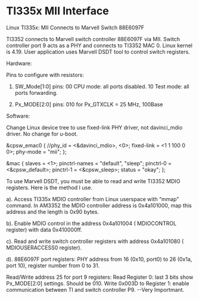 # TI335x MII Interface
Linux TI335x: MII Connects to Marvell Switch 88E6097F

TI3352 connects to Marvell switch controller 88E6097F via MII. Switch controller port 9 acts as a PHY and connects to TI3352 MAC 0. Linux kernel is 4.19. User application uses Marvell DSDT tool to control switch registers.

Hardware:

Pins to configure with resistors:
1. SW_Mode[1:0] pins: 00 CPU mode: all ports disabled. 
10 Test mode: all ports forwarding.

2. Px_MODE[2:0] pins: 010 for Px_GTXCLK = 25 MHz, 100Base

Software:

Change Linux device tree to use fixed-link PHY driver, not davinci_mdio driver. No change for u-boot.

&cpsw_emac0 {
	//phy_id = <&davinci_mdio>, <0>;
	fixed-link = <1 1 100 0 0>;
	phy-mode = "mii";
};

&mac {
 slaves = <1>;
 pinctrl-names = "default", "sleep";
 pinctrl-0 = <&cpsw_default>;
 pinctrl-1 = <&cpsw_sleep>;
 status = "okay";
};

To use Marvell DSDT, you must be able to read and write TI3352 MDIO registers. Here is the method I use.

a). Access TI335x MDIO controller from Linux userspace with “mmap” command. In AM3352 the MDIO controller address is 0x4a101000, map this address and the length is 0x90 bytes.

b). Enable MDIO control in the address 0x4a101004 ( MDIOCONTROL register) with data 0x410000ff.

c). Read and write switch controller registers with address 0x4a101080 ( MDIOUSERACCESS0 register).

d). 88E6097F port registers: PHY address from 16 (0x10, port0) to 26 (0x1a, port 10), register number from 0 to 31. 

Read/Write address 25 for port 9 registers:
Read Register 0: last 3 bits show Px_MODE[2:0] settings. Should be 010. 
Write 0x003D to Register 1: enable communication between TI and switch controller P9. --Very Importmant.

